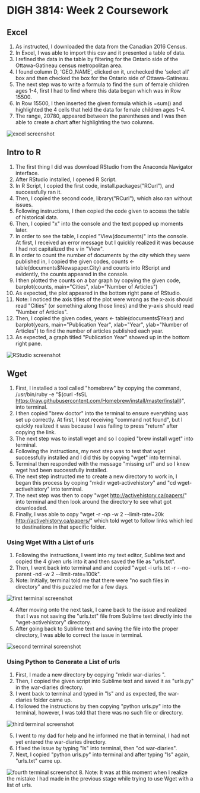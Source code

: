 # DIGH 3814: Week 2 Coursework
## Excel
1. As instructed, I downloaded the data from the Canadian 2016 Census.
2. In Excel, I was able to import this csv and it presented a table of data.
3. I refined the data in the table by filtering for the Ontario side of the Ottawa-Gatineau census metropolitan area.
4. I found column D, 'GEO_NAME', clicked on it, unchecked the 'select all' box and then checked the box for the Ontario side of Ottawa-Gatineau.
5. The next step was to write a formula to find the sum of female children ages 1-4, first I had to find where this data began which was in Row 15500.
6.  In Row 15500, I then inserted the given formula which is =sum() and highlighted the 4 cells that held the data for female children ages 1-4.
7. The range, 20780, appeared between the parentheses and I was then able to create a chart after highlighting the two columns.

![excel screenshot](excel_screenshot.jpeg)
## Intro to R
1. The first thing I did was download RStudio from the Anaconda Navigator interface.
2. After RStudio installed, I opened R Script.
3. In R Script, I copied the first code, install.packages("RCurl"), and successfully ran it.
4. Then, I copied the second code, library("RCurl"), which also ran without issues.
5. Following instructions, I then copied the code given to access the table of historical data.
6. Then, I copied "x" into the console and the text popped up moments later.
7. In order to see the table, I copied "View(documents)" into the console. At first, I received an error message but I quickly realized it was because I had not capitalized the v in "View".
8. In order to count the number of documents by the city which they were published in, I copied the given codes, counts <- table(documents$Newspaper.City) and counts into RScript and evidently, the counts appeared in the console.
9. I then plotted the counts on a bar graph by copying the given code, barplot(counts, main="Cities", xlab="Number of Articles")
10. As expected, the plot appeared in the bottom right pane of RStudio.
11. Note: I noticed the axis titles of the plot were wrong as the x-axis should read "Cities" (or something along those lines) and the y-axis should read "Number of Articles".
12. Then, I copied the given codes, years <- table(documents$Year)
 and barplot(years, main="Publication Year", xlab="Year", ylab="Number of Articles") to find the number of articles published each year.
 13. As expected, a graph titled "Publication Year" showed up in the bottom right pane.

![RStudio screenshot](RStudio_screenshot.jpeg)
## Wget
1. First, I installed a tool called "homebrew" by copying the command, /usr/bin/ruby -e "$(curl -fsSL https://raw.githubusercontent.com/Homebrew/install/master/install)", into terminal.
2. I then copied "brew doctor" into the terminal to ensure everything was set up correctly. At first, I kept receiving "command not found", but I quickly realized it was because I was failing to press "return" after copying the link.
3. The next step was to install wget and so I copied "brew install wget" into terminal.
4. Following the instructions, my next step was to test that wget successfully installed and I did this by copying "wget" into terminal.
5. Terminal then responded with the message "missing url" and so I knew wget had been successfully installed.
6. The next step instructed me to create a new directory to work in, I began this process by coping "mkdir wget-activehistory" and "cd wget-activehistory" into terminal.
7. The next step was then to copy "wget http://activehistory.ca/papers/" into terminal and then look around the directory to see what got downloaded.
8. Finally, I was able to copy "wget -r -np -w 2 --limit-rate=20k http://activehistory.ca/papers/" which told wget to follow links which led to destinations in that specific folder.
### Using Wget With a List of urls
1. Following the instructions, I went into my text editor, Sublime text and copied the 4  given urls into it and then saved the file as "urls.txt".
2. Then, I went back into terminal and and copied  "wget -i urls.txt -r --no-parent -nd -w 2 --limit-rate=100k".
3. Note: Initially, terminal told me that there were "no such files in directory" and this puzzled me for a few days.

![first terminal screenshot](first_terminal_screenshot.jpeg)

4. After moving onto the next task, I came back to the issue and realized that I was not saving the "urls.txt" file from Sublime text directly into the "wget-activehistory" directory.
5. After going back to Sublime text and saving the file into the proper directory, I was able to correct the issue in terminal.

![second terminal screenshot](second_terminal_screenshot.jpeg)
### Using Python to Generate a List of urls
1. First, I made a new directory by copying "mkdir war-diaries
".
2. Then, I copied the given script into Sublime text and saved it as "urls.py" in the war-diaries directory.
3. I went back to terminal and typed in "ls" and as expected, the war-diaries folder came up.
4. I followed the instructions by then copying "python urls.py" into the terminal, however, I was told that there was no such file or directory.

![third terminal screenshot](third_terminal_screenshot.jpeg)

5. I went to my dad for help and he informed me that in terminal, I had not yet entered the war-diaries directory.
6. I fixed the issue by typing "ls" into terminal, then "cd war-diaries".
7. Next, I copied "python urls.py" into terminal and after typing "ls" again, "urls.txt" came up.

![fourth terminal screenshot](fourth_terminal_screenshot.jpeg)
8. Note: It was at this moment when I realize the mistake I had made in the previous stage while trying to use Wget with a list of urls.
